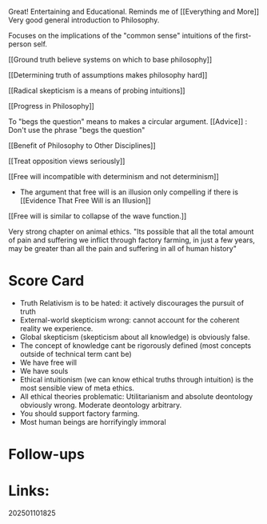Great!  Entertaining and Educational. Reminds me of [[Everything and More]]
Very good general introduction to Philosophy. 

Focuses on the implications of the "common sense" intuitions of the first-person self. 

[[Ground truth believe systems on which to base philosophy]]

[[Determining truth of assumptions makes philosophy hard]]

[[Radical skepticism is a means of probing intuitions]]

[[Progress in Philosophy]]

To "begs the question" means to makes a circular argument. 
[[Advice]] : Don't use the phrase "begs the question"

[[Benefit of Philosophy to Other Disciplines]]

[[Treat opposition views seriously]]

[[Free will incompatible with determinism and not determinism]]
- The argument that free will is an illusion only compelling if there is [[Evidence That Free Will is an Illusion]]

[[Free will is similar to collapse of the wave function.]]

Very strong chapter on animal ethics.
"Its possible that all the total amount of pain and suffering we inflict through factory farming, in just a few years, may be greater than all the pain and suffering in all of human history"



# Score Card
- Truth Relativism is to be hated: it actively discourages the pursuit of truth
- External-world skepticism wrong: cannot account for the coherent reality we experience. 
- Global skepticism (skepticism about all knowledge) is obviously false.
- The concept of knowledge cant be rigorously defined (most concepts outside of technical term cant be)
- We have free will 
- We have souls
- Ethical intuitionism (we can know ethical truths through intuition) is the most sensible view of meta ethics. 
- All ethical theories problematic: Utilitarianism and absolute deontology obviously wrong. Moderate deontology arbitrary.
- You should support factory farming. 
- Most human beings are horrifyingly immoral 

# Follow-ups


# Links: 



202501101825
